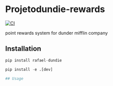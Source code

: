 # Projetodundie-rewards

[![CI](https://github.com/rafael1717y/dundie-rewards/actions/workflows/main.yml/badge.svg)](https://github.com/rafael1717y/dundie-rewards/actions/workflows/main.yml)

point rewards system for dunder mifflin company


## Installation

```py
pip install rafael-dundie
```
```py
pip install -e .[dev]

## Usage

```
